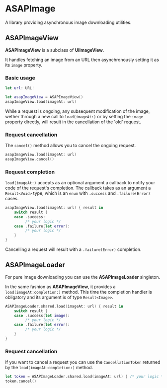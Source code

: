 # ASAPImage

A library providing asynchronous image downloading utilities.

## ASAPImageView

**ASAPImageView** is a subclass of **UIImageView**.

It handles fetching an image from an URL then asynchronously setting it as its `image` property.

### Basic usage

```swift
let url: URL!

let asapImageView = ASAPImageView()
asapImageView.load(imageAt: url)
```

While a request is ongoing, any subsequent modification of the image, wether through a new call to `load(imageAt:)` or by setting the `image` property directly, will result in the cancellation of the 'old' request.

### Request cancellation

The `cancel()` method allows you to cancel the ongoing request.

```swift
asapImageView.load(imageAt: url)
asapImageView.cancel()
```

### Request completion

`load(imageAt:)` accepts as an optional argument a callback to notify your code of the request's completion.
The callback takes as an argument a `Result<Void>` type, which is an `enum` with `.success` and `.failure(Error)` cases.

```swift
asapImageView.load(imageAt: url) { result in
	switch result {
	case .success:
	     /* your logic */
	case .failure(let error):
	     /* your logic */
	}
}
```
Cancelling a request will result with a `.failure(Error)` completion.

## ASAPImageLoader

For pure image downloading you can use the **ASAPImageLoader** singleton.

In the same fashion as **ASAPImageView**, it provides a `load(imageAt:completion:)` method. This time the completion handler is obligatory and its argument is of type `Result<Image>`.

```swift
ASAPImageLoader.shared.load(imageAt: url) { result in
	switch result {
	case .success(let image):
	     /* your logic */
	case .failure(let error):
	     /* your logic */
	}
}
```

### Request cancellation

If you want to cancel a request you can use the `CancellationToken` returned by the `load(imageAt:completion:)` method.

```swift
let token = ASAPImageLoader.shared.load(imageAt: url) { /* your logic */ }
token.cancel()
```
